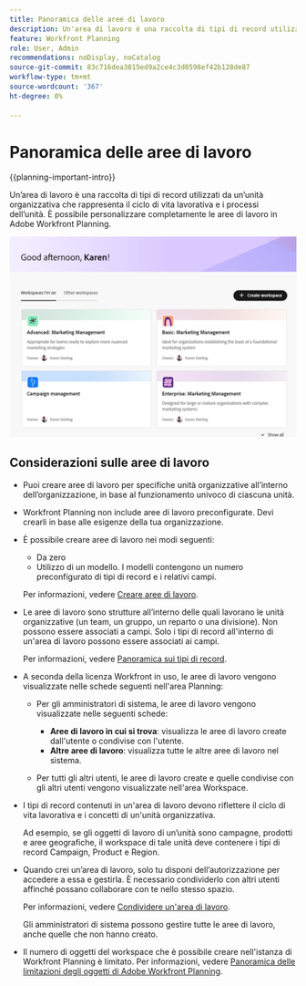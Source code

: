 ```yaml
---
title: Panoramica delle aree di lavoro
description: Un'area di lavoro è una raccolta di tipi di record utilizzati da un team e rappresenta il ciclo di vita del lavoro del team. In Adobe Workfront Planning è possibile personalizzare completamente le aree di lavoro in modo che corrispondano ai flussi di lavoro delle unità organizzative.
feature: Workfront Planning
role: User, Admin
recommendations: noDisplay, noCatalog
source-git-commit: 83c716dea3815ed9a2ce4c3d0598ef42b128de87
workflow-type: tm+mt
source-wordcount: '367'
ht-degree: 0%

---
```



# Panoramica delle aree di lavoro

{{planning-important-intro}}

Un’area di lavoro è una raccolta di tipi di record utilizzati da un’unità organizzativa che rappresenta il ciclo di vita lavorativa e i processi dell’unità. È possibile personalizzare completamente le aree di lavoro in Adobe Workfront Planning.


![](assets/workspaces-landing-page-admin-account.png)

## Considerazioni sulle aree di lavoro

* Puoi creare aree di lavoro per specifiche unità organizzative all’interno dell’organizzazione, in base al funzionamento univoco di ciascuna unità.
* Workfront Planning non include aree di lavoro preconfigurate. Devi crearli in base alle esigenze della tua organizzazione.
* È possibile creare aree di lavoro nei modi seguenti:

   * Da zero
   * Utilizzo di un modello. I modelli contengono un numero preconfigurato di tipi di record e i relativi campi.

  Per informazioni, vedere [Creare aree di lavoro](/help/quicksilver/planning/architecture/create-workspaces.md).
* Le aree di lavoro sono strutture all’interno delle quali lavorano le unità organizzative (un team, un gruppo, un reparto o una divisione). Non possono essere associati a campi. Solo i tipi di record all&#39;interno di un&#39;area di lavoro possono essere associati ai campi.

  Per informazioni, vedere [Panoramica sui tipi di record](/help/quicksilver/planning/architecture/overview-of-record-types.md).
* A seconda della licenza Workfront in uso, le aree di lavoro vengono visualizzate nelle schede seguenti nell&#39;area Planning:

   * Per gli amministratori di sistema, le aree di lavoro vengono visualizzate nelle seguenti schede:

      * **Aree di lavoro in cui si trova**: visualizza le aree di lavoro create dall&#39;utente o condivise con l&#39;utente.
      * **Altre aree di lavoro**: visualizza tutte le altre aree di lavoro nel sistema.

   * Per tutti gli altri utenti, le aree di lavoro create e quelle condivise con gli altri utenti vengono visualizzate nell&#39;area Workspace.

* I tipi di record contenuti in un&#39;area di lavoro devono riflettere il ciclo di vita lavorativa e i concetti di un&#39;unità organizzativa.

  Ad esempio, se gli oggetti di lavoro di un’unità sono campagne, prodotti e aree geografiche, il workspace di tale unità deve contenere i tipi di record Campaign, Product e Region.
* Quando crei un’area di lavoro, solo tu disponi dell’autorizzazione per accedere a essa e gestirla. È necessario condividerlo con altri utenti affinché possano collaborare con te nello stesso spazio.

  Per informazioni, vedere [Condividere un&#39;area di lavoro](/help/quicksilver/planning/access/share-workspaces.md).

  Gli amministratori di sistema possono gestire tutte le aree di lavoro, anche quelle che non hanno creato.

<!--make this live with the GA: * There is no limit for how many workspaces you can create in your environment. However, we recommend not to have too many workspaces, as they could become hard to manage and your workflows might be too fragmented.-->

* Il numero di oggetti del workspace che è possibile creare nell&#39;istanza di Workfront Planning è limitato. Per informazioni, vedere [Panoramica delle limitazioni degli oggetti di Adobe Workfront Planning](/help/quicksilver/planning/general/limitations-overview.md).



